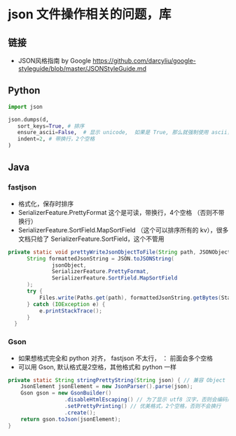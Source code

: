 # json 文件操作相关的问题，库

## 链接
- JSON风格指南 by Google https://github.com/darcyliu/google-styleguide/blob/master/JSONStyleGuide.md

## Python
```python
import json

json.dumps(d, 
   sort_keys=True, # 排序 
   ensure_ascii=False,  # 显示 unicode,  如果是 True, 那么就强制使用 ascii， 汉字会被编码成 \uXXX 的格式
   indent=2, # 带换行，2个空格
)
```

## Java

### fastjson
- 格式化，保存时排序
- SerializerFeature.PrettyFormat 这个是可读，带换行，4个空格 （否则不带换行）
- SerializerFeature.SortField.MapSortField （这个可以排序所有的 kv），很多文档只给了 SerializerFeature.SortField，这个不管用

```java
private static void prettyWriteJsonObjectToFile(String path, JSONObject jsonObject) {
      String formattedJsonString = JSON.toJSONString(
              jsonObject,
              SerializerFeature.PrettyFormat,
              SerializerFeature.SortField.MapSortField
      );
      try {
          Files.write(Paths.get(path), formattedJsonString.getBytes(StandardCharsets.UTF_8));
      } catch (IOException e) {
          e.printStackTrace();
      }
  }
```

### Gson
- 如果想格式完全和 python 对齐， fastjson 不太行， ： 前面会多个空格
- 可以用 Gson, 默认格式是2空格，其他格式和 python 一样

```java
private static String stringPrettyString(String json) { // 兼容 Object 和 Array
    JsonElement jsonElement = new JsonParser().parse(json);
    Gson gson = new GsonBuilder()
                  .disableHtmlEscaping() // 为了显示 utf8 汉字，否则会编码成 \uXXX
                  .setPrettyPrinting() // 优美格式，2个空格，否则不会换行
                  .create();
    return gson.toJson(jsonElement);
}

```
